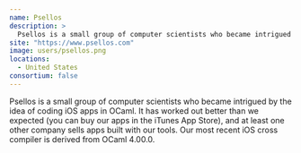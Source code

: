 ```yaml
---
name: Psellos
description: > 
  Psellos is a small group of computer scientists who became intrigued by the idea of coding iOS apps in OCaml.
site: "https://www.psellos.com"
image: users/psellos.png
locations: 
  - United States
consortium: false
---
```


Psellos is a small group of computer scientists who became intrigued by the idea of coding iOS apps in OCaml. It has worked out better than we expected (you can buy our apps in the iTunes App Store), and at least one other company sells apps built with our tools. Our most recent iOS cross compiler is derived from OCaml 4.00.0.